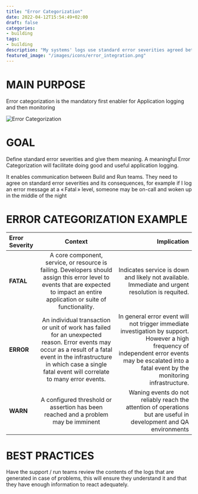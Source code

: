 ```yaml
---
title: "Error Categorization"
date: 2022-04-12T15:54:49+02:00
draft: false
categories:
- building
tags:
- building
description: "My systems' logs use standard error severities agreed between the build and operations"
featured_image: "/images/icons/error_integration.png"
---
```


# MAIN PURPOSE

Error categorization is the mandatory first enabler for Application logging and then monitoring

![Error Categorization](/images/building/error_categorization.png)

# GOAL

Define standard error severities and give them meaning.
A meaningful Error Categorization will facilitate doing good and useful application logging.

It enables communication between Build and Run teams. They need to agree on standard error severities and its consequences, for example if I log an error message at a « Fatal » level, someone may be on-call and woken up in the middle of the night 


# ERROR CATEGORIZATION EXAMPLE 


| Error Severity  | Context         | Implication |
|:----------------|:---------------:| -----:|
| **FATAL**       |   A core component, service, or resource is failing. Developers should assign this error level to events that are expected to impact an entire application or suite of functionality.        |  Indicates service is down and likely not available. Immediate and urgent resolution is requited.  |
| **ERROR**       | An individual transaction or unit of work has failed for an unexpected reason. Error events may occur as a result of a fatal event in the infrastructure in which case a single fatal event will correlate to many error events.             |   In general error event will not trigger immediate investigation by support. However a high frequency of independent error events may be escalated into a fatal event by the monitoring infrastructure.  |
| **WARN**        | A configured threshold or assertion has been reached and a problem may be imminent           |    Waning events do not reliably reach the attention of operations but are useful in development and QA environments  |


# BEST PRACTICES


Have the support / run teams review the contents of the logs that are generated in case of problems, this will ensure they understand it and that they have enough information to react adequately.
